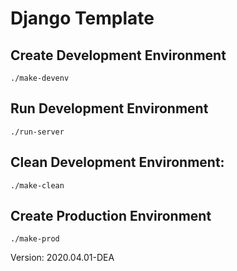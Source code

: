# Django Template

## Create Development Environment

```shell
./make-devenv
```

## Run Development Environment

```shell
./run-server
```

## Clean Development Environment:

```shell
./make-clean
```

## Create Production Environment

```shell
./make-prod
```

Version: 2020.04.01-DEA
